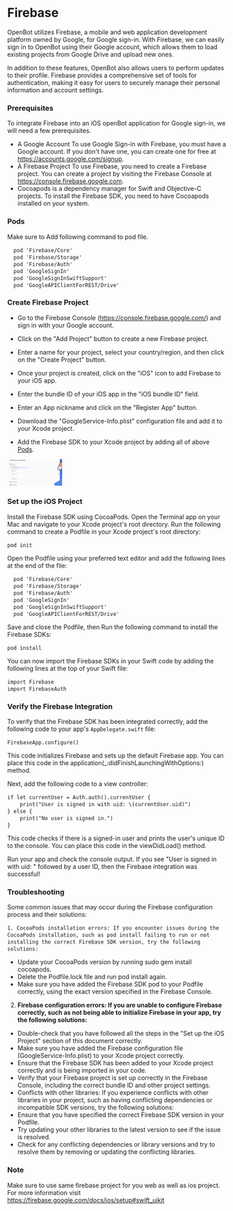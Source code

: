 
# Firebase

OpenBot utilizes Firebase, a mobile and web application development platform owned by Google, for Google sign-in. With Firebase, we can easily sign in to OpenBot using their Google account, which allows them to load existing projects from Google Drive and upload new ones.

In addition to these features, OpenBot also allows users to perform updates to their profile. Firebase provides a comprehensive set of tools for authentication, making it easy for users to securely manage their personal information and account settings.

### Prerequisites

To integrate Firebase into an iOS openBot application for Google sign-in, we will need a few prerequisites.

- A Google Account To use Google Sign-in with Firebase, you must have a Google account. If you don't have one, you can create one for free at https://accounts.google.com/signup.
- A Firebase Project To use Firebase, you need to create a Firebase project. You can create a project by visiting the Firebase Console at https://console.firebase.google.com.
- Cocoapods is a dependency manager for Swift and Objective-C projects. To install the Firebase SDK, you need to have Cocoapods installed on your system.

### Pods

Make sure to Add following command to pod file.
```
  pod 'Firebase/Core'
  pod 'Firebase/Storage'
  pod 'Firebase/Auth'
  pod 'GoogleSignIn'
  pod 'GoogleSignInSwiftSupport'
  pod 'GoogleAPIClientForREST/Drive' 
  ```

### Create Firebase Project

- Go to the Firebase Console (https://console.firebase.google.com/) and sign in with your Google account.

- Click on the "Add Project" button to create a new Firebase project.

- Enter a name for your project, select your country/region, and then click on the "Create Project" button.

- Once your project is created, click on the "iOS" icon to add Firebase to your iOS app.

- Enter the bundle ID of your iOS app in the "iOS bundle ID" field.

- Enter an App nickname and click on the "Register App" button.

- Download the "GoogleService-Info.plist" configuration file and add it to your    Xcode project.

- Add the Firebase SDK to your Xcode project by adding all of above [Pods](#Pods).

<p align="left">
<img src="../../../../docs/images/ios_firebase_registration.png" alt="firebase" width="25%" />
</p>

### Set up the iOS Project

Install the Firebase SDK using CocoaPods. Open the Terminal app on your Mac and navigate to your Xcode project's root directory. Run the following command to create a Podfile in your Xcode project's root directory:
```
pod init
```
Open the Podfile using your preferred text editor and add the following lines at the end of the file:
```
  pod 'Firebase/Core'
  pod 'Firebase/Storage'
  pod 'Firebase/Auth'
  pod 'GoogleSignIn'
  pod 'GoogleSignInSwiftSupport'
  pod 'GoogleAPIClientForREST/Drive' 
  ```
Save and close the Podfile, then Run the following command to install the Firebase SDKs:
  ```
  pod install
```
You can now import the Firebase SDKs in your Swift code by adding the following lines at the top of your Swift file:
```
import Firebase
import FirebaseAuth
```

### Verify the Firebase Integration
To verify that the Firebase SDK has been integrated correctly, add the following code to your app's `AppDelegate.swift` file:
```
FirebaseApp.configure()
```
This code initializes Firebase and sets up the default Firebase app. You can place this code in the application(_:didFinishLaunchingWithOptions:) method.

Next, add the following code to a view controller:
```
if let currentUser = Auth.auth().currentUser {
    print("User is signed in with uid: \(currentUser.uid)")
} else {
    print("No user is signed in.")
}
```
This code checks if there is a signed-in user and prints the user's unique ID to the console. You can place this code in the viewDidLoad() method.

Run your app and check the console output. If you see "User is signed in with uid: " followed by a user ID, then the Firebase integration was successful!

### Troubleshooting

Some common issues that may occur during the Firebase configuration process and their solutions:

    1. CocoaPods installation errors: If you encounter issues during the CocoaPods installation, such as pod install failing to run or not installing the correct Firebase SDK version, try the following solutions:
- Update your CocoaPods version by running sudo gem install cocoapods.
- Delete the Podfile.lock file and run pod install again.
- Make sure you have added the Firebase SDK pod to your Podfile correctly, using the exact version specified in the Firebase Console.

2. **Firebase configuration errors: If you are unable to configure Firebase correctly, such as not being able to initialize Firebase in your app, try the following solutions:**

- Double-check that you have followed all the steps in the "Set up the iOS Project" section of this document correctly.
- Make sure you have added the Firebase configuration file (GoogleService-Info.plist) to your Xcode project correctly.
- Ensure that the Firebase SDK has been added to your Xcode project correctly and is being imported in your code.
- Verify that your Firebase project is set up correctly in the Firebase Console, including the correct bundle ID and other project settings.
- Conflicts with other libraries: If you experience conflicts with other libraries in your project, such as having conflicting dependencies or incompatible SDK versions, try the following solutions:
- Ensure that you have specified the correct Firebase SDK version in your Podfile.
- Try updating your other libraries to the latest version to see if the issue is   resolved.
- Check for any conflicting dependencies or library versions and try to resolve them by removing or updating the conflicting libraries.

### Note

Make sure to use same firebase project for you web as well as ios project.
For more information visit https://firebase.google.com/docs/ios/setup#swift_uikit